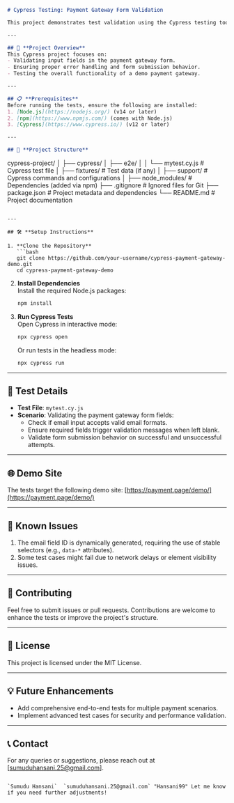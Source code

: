 ```markdown
# Cypress Testing: Payment Gateway Form Validation

This project demonstrates test validation using the Cypress testing tool. The tests validate the functionality of a payment gateway form on a demo site.

---

## 🚀 **Project Overview**
This Cypress project focuses on:
- Validating input fields in the payment gateway form.
- Ensuring proper error handling and form submission behavior.
- Testing the overall functionality of a demo payment gateway.

---

## 📋 **Prerequisites**
Before running the tests, ensure the following are installed:
1. [Node.js](https://nodejs.org/) (v14 or later)
2. [npm](https://www.npmjs.com/) (comes with Node.js)
3. [Cypress](https://www.cypress.io/) (v12 or later)

---

## 📁 **Project Structure**
```
cypress-project/
│
├── cypress/
│   ├── e2e/
│   │   └── mytest.cy.js         # Cypress test file
│   ├── fixtures/               # Test data (if any)
│   ├── support/                # Cypress commands and configurations
│
├── node_modules/               # Dependencies (added via npm)
├── .gitignore                  # Ignored files for Git
├── package.json                # Project metadata and dependencies
└── README.md                   # Project documentation
```

---

## 🛠️ **Setup Instructions**

1. **Clone the Repository**  
   ```bash
   git clone https://github.com/your-username/cypress-payment-gateway-demo.git
   cd cypress-payment-gateway-demo
   ```

2. **Install Dependencies**  
   Install the required Node.js packages:
   ```bash
   npm install
   ```

3. **Run Cypress Tests**  
   Open Cypress in interactive mode:
   ```bash
   npx cypress open
   ```
   Or run tests in the headless mode:
   ```bash
   npx cypress run
   ```

---

## 📜 **Test Details**
- **Test File**: `mytest.cy.js`
- **Scenario**: Validating the payment gateway form fields:
  - Check if email input accepts valid email formats.
  - Ensure required fields trigger validation messages when left blank.
  - Validate form submission behavior on successful and unsuccessful attempts.

---

## 🌐 **Demo Site**
The tests target the following demo site:
[https://payment.page/demo/](https://payment.page/demo/)

---

## 📌 **Known Issues**
1. The email field ID is dynamically generated, requiring the use of stable selectors (e.g., `data-*` attributes).
2. Some test cases might fail due to network delays or element visibility issues.

---

## 🤝 **Contributing**
Feel free to submit issues or pull requests. Contributions are welcome to enhance the tests or improve the project's structure.

---

## 📄 **License**
This project is licensed under the MIT License.

---

## 💡 **Future Enhancements**
- Add comprehensive end-to-end tests for multiple payment scenarios.
- Implement advanced test cases for security and performance validation.

---

## 📞 **Contact**
For any queries or suggestions, please reach out at [sumuduhansani.25@gmail.com].

```

`Sumudu Hansani`  `sumuduhansani.25@gmail.com` "Hansani99" Let me know if you need further adjustments!

